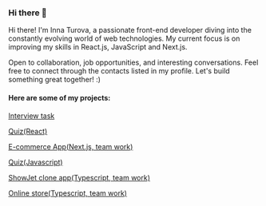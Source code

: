 ### Hi there 👋
Hi there! I'm Inna Turova, a passionate front-end developer diving into the constantly evolving world of web technologies. My current focus is on improving my skills in React.js, JavaScript and Next.js.

Open to collaboration, job opportunities, and interesting conversations. Feel free to connect through the contacts listed in my profile. Let's build something great together! :)

#### Here are some of my projects:

[Interview task](https://github.com/inna1305/interview-task)

[Quiz(React)](https://github.com/inna1305/quiz-react)

[E-commerce App(Next.js, team work)](https://github.com/inna1305/eCommerce-Application-RSS)

[Quiz(Javascript)](https://github.com/inna1305/quiz)

[ShowJet clone app(Typescript, team work)](https://github.com/inna1305/rsclone)

[Online store(Typescript, team work)](https://github.com/inna1305/online-store)

